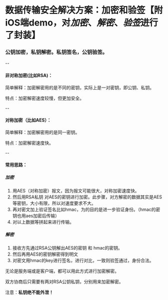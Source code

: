 # 数据传输安全解决方案：加密和验签【附iOS端demo，对*加密*、*解密*、*验签*进行了封装】

### 公钥加密，私钥解密。私钥签名，公钥验签。

--

#### 非对称加密(比如RSA)：
简单解释：加密解密用的是不同的密钥，实际上是一对密钥，即公钥、私钥。

特点：加密解密速度较慢，但更加安全。

--

#### 对称加密（比如AES）：
简单解释：加密解密用的是同一密钥。

特点：加密解密速度快。

--

#### 常用思路：
##### 加密
1. 用AES（对称加密）报文，因为报文可能很大，对称加密速度快。
2. 然后用RSA私钥 对AES的密钥进行加密。此步骤，对方解密的数据其实是AES等密钥，大小有限，所以对速度要求不大。
3. 再对密文加上验证签名比如hmac，为的目的是进一步验证身份。（hmac的密钥也用aes加密后传输）
4. 对以上数据等拼起来进行传输。

##### 解密
1. 接收方先通过RSA公钥解出AES的密钥 和 hmac的密钥。
2. 然后再用AES的密钥解密得到明文
3. 对密文用hmac的key进行签名，进行对比，一致则验签通过，身份合法。

无论是服务端或是客户端，都可以用此方式进行加密解密。

双方协商后只需要有两对RSA公钥私钥，分别用来加密解密。

注意：**私钥绝不能外泄！**

